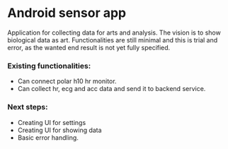 # Android sensor app

Application for collecting data for arts and analysis. The vision is to show biological data as art. Functionalities are still minimal and this is trial and error, as the wanted end result is not yet fully specified.
### Existing functionalities:
- Can connect polar h10 hr monitor. 
- Can collect hr, ecg and acc data and send it to backend service. 


### Next steps: 
- Creating UI for settings
- Creating UI for showing data
- Basic error handling. 
